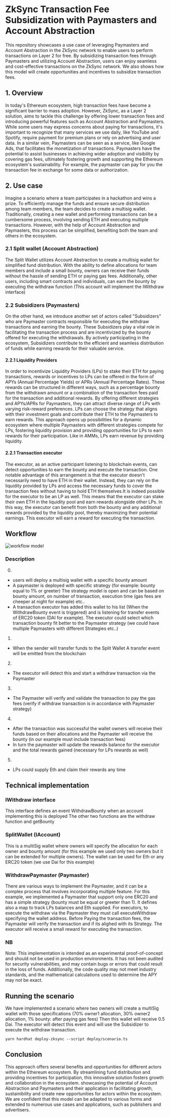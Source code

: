 # ZkSync Transaction Fee Subsidization with Paymasters and Account Abstraction

This repository showcases a use case of leveraging Paymasters and Account Abstraction in the ZkSync network to enable users to perform transactions on Layer 2 for free. By subsidizing transaction fees through Paymasters and utilizing Account Abstraction, users can enjoy seamless and cost-effective transactions on the ZkSync network. We also shows how this model will create opportunities and incentives to subsidize transaction fees.

## 1. Overview

In today's Ethereum ecosystem, high transaction fees have become a significant barrier to mass adoption. However, ZkSync, as a Layer 2 solution, aims to tackle this challenge by offering lower transaction fees and introducing powerful features such as Account Abstraction and Paymasters. While some users may express concerns about paying for transactions, it's important to recognize that many services we use daily, like YouTube and Spotify, require payment for premium plans or rely on advertising and user data. In a similar vein, Paymasters can be seen as a service, like Google Ads, that facilitates the monetization of transactions. Paymasters have the potential to assist businesses in achieving wider adoption and visibility by covering gas fees, ultimately fostering growth and supporting the Ethereum ecosystem's sustainability. For example, the paymaster can pay for you the transaction fee in exchange for some data or authorization.

## 2. Use case

Imagine a scenario where a team participates in a hackathon and wins a prize. To efficiently manage the funds and ensure secure distribution among team members, the team decides to create a multisig wallet. Traditionally, creating a new wallet and performing transactions can be a cumbersome process, involving sending ETH and executing multiple transactions. However, with the help of Account Abstraction and Paymasters, this process can be simplified, benefiting both the team and others in the ecosystem.

### 2.1 Split wallet (Account Abstraction)

The Split Wallet utilizes Account Abstraction to create a multisig wallet for simplified fund distribution. With the ability to define allocations for team members and include a small bounty, owners can receive their funds without the hassle of sending ETH or paying gas fees. Additionally, other users, including smart contracts and individuals, can earn the bounty by executing the withdraw function (This account will implement the IWithdraw interface)

### 2.2 Subsidizers (Paymasters)

On the other hand, we introduce another set of actors called "Subsidizers" who are Paymaster contracts responsible for executing the withdraw transactions and earning the bounty. These Subsidizers play a vital role in facilitating the transaction process and are incentivized by the bounty offered for executing the withdrawals. By actively participating in the ecosystem, Subsidizers contribute to the efficient and seamless distribution of funds while earning rewards for their valuable service.

#### 2.2.1 Liquidity Providers

In order to incentivize Liquidity Providers (LPs) to stake their ETH for paying transactions, rewards or incentives to LPs can be offered in the form of APYs (Annual Percentage Yields) or APRs (Annual Percentage Rates). These rewards can be structured in different ways, such as a percentage bounty from the withdrawn amount or a combination of the transaction fees paid for the transaction and additional rewards.
By offering different strategies and APYs/APRs for Paymasters, they can attract diverse range of LPs with varying risk-reward preferences. LPs can choose the strategy that aligns with their investment goals and contribute their ETH to the Paymasters to earn rewards.
This approach opens up possibilities for a dynamic ecosystem where multiple Paymasters with different strategies compete for LPs, fostering liquidity provision and providing opportunities for LPs to earn rewards for their participation. Like in AMMs, LPs earn revenue by providing liquidity.

#### 2.2.1 Transaction executor

The executor, as an active participant listening to blockchain events, can detect opportunities to earn the bounty and execute the transaction. One notable advantage of this arrangement is that the executor doesn't necessarily need to have ETH in their wallet. Instead, they can rely on the liquidity provided by LPs and access the necessary funds to cover the transaction fees without having to hold ETH themselves.It is indeed possible for the executor to be an LP as well. 
This means that the executor can stake their own ETH in the liquidity pool and earn rewards alongside other LPs. In this way, the executor can benefit from both the bounty and any additional rewards provided by the liquidity pool, thereby maximizing their potential earnings. This executor will earn a reward for executing the transaction.

## Workflow

![workflow model](https://i.ibb.co/jhvPnfG/Miner-Paymaster.jpg)

### Description

0.
- users will deploy a multisig wallet with a specific bounty amount
- A paymaster is deployed with specific strategy (for example: bounty equal to 1% or greeter)
The strategy model is open and can be based on bounty amount, on number of transaction, execution time (gas fees are cheeper at night for example) etc..
- A transaction executor has added this wallet to his list (When the WithdrawBounty event is triggered) and is listening for transfer events of ERC20 token (DAI for example).
  The executor could select which transaction bounty fit better to the Paymaster strategy (we could have multiple Paymasters with different Strategies etc..)

1.
- When the sender will transfer funds to the Split Wallet A transfer event will be emitted from the blockchain

2.
- The executor will detect this and start a withdraw transaction via the Paymaster

3.
- The Paymaster will verify and validate the transaction to pay the gas fees (verify if withdraw transaction is in accordance with Paymaster strategy)

4.
- After the transaction was successful the wallet owners will receive their funds based on their allocations and the Paymaster will receive the bounty (in our example must include transaction fees)
- In turn the paymaster will update the rewards balance for the executor and the total rewards gained (necessary for LPs rewards as well)

5.
- LPs could supply Eth and claim their rewards any time

## Technical implementation

### IWithdraw interface

This interface defines an event WithdrawBounty when an account implementing this is deployed
The other two functions are the withdraw function and getBounty

### SplitWallet (IAccount)

This is a multiSig wallet where owners will specify the allocation for each owner and bounty amount (for this example we used only two owners but it can be extended for multiple owners). The wallet can be used for Eth or any ERC20 token (we use Dai for this example)

### WithdrawPaymaster (Paymaster)

There are various ways to implement the Paymaster, and it can be a complex process that involves incorporating multiple feature. For this example, we implemented a Paymaster that support only one ERC20 and has a simple strategy (bounty must be equal or greeter than 1). It defines also a map to track LPs balances and Eth supplied. For executors, to execute the withdraw via the Paymaster they must call executeWithdraw specifying the wallet address. Before Paying the transaction fees, the Paymaster will verify the transaction and if its alighed with its Strategy. The executor will receive a small reward for executing the transaction.

### NB

Note: This implementation is intended as an experimental proof-of-concept and should not be used in production environments. It has not been audited for security vulnerabilities, and may contain bugs or errors that could result in the loss of funds. Additionally, the code quality may not meet industry standards, and the mathematical calculations used to determine the APY may not be exact.


## Running the scenario

We have implemented a scenario where two owners will create a multiSig wallet with those specifications (70% owner1 allocation, 30% owner2 allocation, 1% bounty: after paying gas fees)
Then this wallet will receive 0.5 Dai. The executor will detect this event and will use the Subsidizer to execute the withdraw transaction.

`yarn hardhat deploy-zksync --script deploy/scenario.ts`


## Conclusion

This approach offers several benefits and opportunities for different actors within the Ethereum ecosystem. By streamlining fund distribution and providing incentives for participation, this innovative solution fosters growth and collaboration in the ecosystem. showcasing the potential of Account Abstraction and Paymasters and their application in facilitating growth, sustainibility and create new opportunities for actors within the ecosystem. We are confident that this model can be adapted to various forms and extended to numerous use cases and applications, such as publishers and advertisers.

